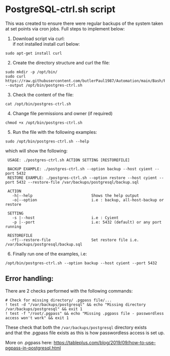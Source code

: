 # PostgreSQL-ctrl.sh script
This was created to ensure there were regular backups of the system taken at set points via cron jobs. Full steps to implement below:

1. Download script via curl:\
if not installed install curl below:
```
sudo apt-get install curl
```
2. Create the directory structure and curl the file:
```
sudo mkdir -p /opt/bin/
sudo curl https://raw.githubusercontent.com/butlerPaul1987/Automation/main/Bash/PostgreSQL%20CTRL/pg_ctrl.sh --output /opt/bin/postgres-ctrl.sh
```
3. Check the content of the file:
```
cat /opt/bin/postgres-ctrl.sh
```
4. Change file permissions and owner (if required)
```
chmod +x /opt/bin/postgres-ctrl.sh
```
5. Run the file with the following examples:
```
sudo /opt/bin/postgres-ctrl.sh --help
```

which will show the following:
```
 USAGE: ./postgres-ctrl.sh ACTION SETTING [RESTOREFILE]

 BACKUP EXAMPLE: ./postgres-ctrl.sh --option backup --host cyient --port 5432
 RESTORE EXAMPLE: ./postgres-ctrl.sh --option restore --host cyient --port 5432 --restore-file /var/backups/postgresql/backup.sql

 ACTION
   -h|--help                          Shows the help output
   -o|--option                        i.e : backup, all-host-backup or restore

 SETTING
   -s |--host                         i.e : Cyient
   -p |--port                         i.e: 5432 (default) or any port running

 RESTOREFILE
  -rf|--restore-file                  Set restore file i.e. /var/backups/postgresql/backup.sql
```
6. Finally run one of the examples, i.e:
```
/opt/bin/postgres-ctrl.sh --option backup --host cyient --port 5432
```


## Error handling:
There are 2 checks performed with the following commands:
```
# Check for missing directory/ .pgpass file/...
! test -d "/var/backups/postgresql" && echo "Missing directory /var/backups/postgresql" && exit 1
! test -f "/root/.pgpass" && echo "Missing .pgpass file - passwordless access won't work" && exit 1
```
These check that both the ```/var/backups/postgresql``` directory exists\
and that the .pgpass file exists as this is how passwordless access is set up.

More on .pgpass here: https://tableplus.com/blog/2019/09/how-to-use-pgpass-in-postgresql.html
